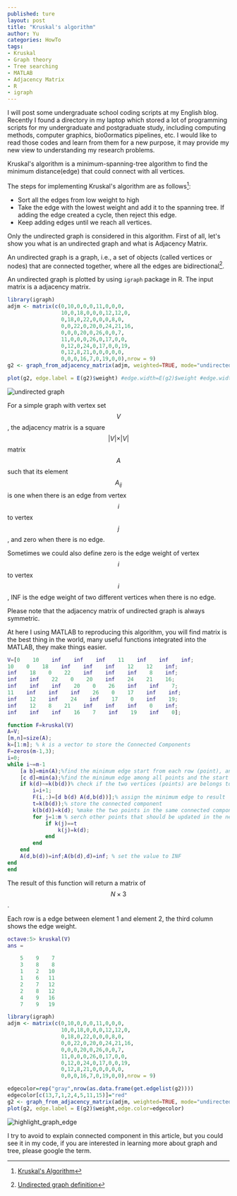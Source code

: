 ```yaml
---
published: ture
layout: post
title: "Kruskal's algorithm"
author: Yu
categories: HowTo
tags:
- Kruskal
- Graph theory
- Tree searching
- MATLAB
- Adjacency Matrix
- R
- igraph
---
```


I will post some undergraduate school coding scripts at my English blog.
Recently I found a directory in my laptop which stored a lot of programming scripts for my undergraduate and postgraduate study, including computing methods, computer graphics, bio0ormatics pipelines, etc.
I would like to read those codes and learn from them for a new purpose, it may provide my new view to understanding my research problems.

Kruskal's algorithm is a minimum-spanning-tree algorithm to find the minimum distance(edge) that could connect with all vertices.

The steps for implementing Kruskal's algorithm are as follows[^1]:

- Sort all the edges from low weight to high
- Take the edge with the lowest weight and add it to the spanning tree. If adding the edge created a cycle, then reject this edge.
- Keep adding edges until we reach all vertices.

Only the undirected graph is considered in this algorithm. First of all, let's show you what is an undirected graph and what is Adjacency Matrix.

An undirected graph is a graph, i.e., a set of objects (called vertices or nodes) that are connected together, where all the edges are bidirectional[^2].

An undirected graph is plotted by using `igraph` package in R. The input matrix is a adjacency matrix.

```r
library(igraph)
adjm <- matrix(c(0,10,0,0,0,11,0,0,0,
                 10,0,18,0,0,0,12,12,0,
                 0,18,0,22,0,0,0,8,0,
                 0,0,22,0,20,0,24,21,16,
                 0,0,0,20,0,26,0,0,7,
                 11,0,0,0,26,0,17,0,0,
                 0,12,0,24,0,17,0,0,19,
                 0,12,8,21,0,0,0,0,0,
                 0,0,0,16,7,0,19,0,0),nrow = 9)
g2 <- graph_from_adjacency_matrix(adjm, weighted=TRUE, mode="undirected")

plot(g2, edge.label = E(g2)$weight) #edge.width=E(g2)$weight #edge.width=edge.betweenness(g2)
```

![undirected graph](https://i.imgur.com/eEWRfOI.png)


For a simple graph with vertex set $$V$$, the adjacency matrix is a square $$\vert V \vert \times \vert V \vert$$ matrix $$A$$ such that its element $$A_{ij}$$ is one when there is an edge from vertex $$i$$ to vertex $$j$$, and zero when there is no edge. 

Sometimes we could also define zero is the edge weight of vertex $$i$$ to vertex $$i$$, INF is the edge weight of two different vertices when there is no edge.

Please note that the adjacency matrix of undirected graph is always symmetric.

At here I using MATLAB to reproducing this algorithm, you will find matrix is the best thing in the world, many useful functions integrated into the MATLAB, they make things easier. 


```matlab
V=[0    10    inf    inf    inf    11    inf    inf    inf;
10    0    18    inf    inf    inf    12    12    inf;
inf    18    0    22    inf    inf    inf    8    inf;
inf    inf    22    0    20    inf    24    21    16;
inf    inf    inf    20    0    26    inf    inf    7;
11    inf    inf    inf    26    0    17    inf    inf;
inf    12    inf    24    inf    17    0    inf    19;
inf    12    8    21    inf    inf    inf    0    inf;
inf    inf    inf    16    7    inf    19    inf    0];

function F=kruskal(V)
A=V;
[m,n]=size(A);
k=[1:m]; % k is a vector to store the Connected Components
F=zeros(m-1,3);
i=0;
while i~=m-1
    [a b]=min(A);%find the minimum edge start from each row (point), and the end point index
    [c d]=min(a);%find the minimum edge among all points and the start point index
    if k(d)~=k(b(d))% check if the two vertices (points) are belongs to the same connected component, to avoid ring
        i=i+1;
        F(i,:)=[d b(d) A(d,b(d))];% assign the minimum edge to result
        t=k(b(d));% store the connected component
        k(b(d))=k(d); %make the two points in the same connected component
        for j=1:m % serch other points that should be updated in the new connected component
            if k(j)==t
                k(j)=k(d);
            end
        end
    end
    A(d,b(d))=inf;A(b(d),d)=inf; % set the value to INF
end
end
```

The result of this function will return a matrix of $$N \times 3$$.

Each row is a edge between element 1 and element 2, the third column shows the edge weight.

```matlab
octave:5> kruskal(V)
ans =

    5    9    7
    3    8    8
    1    2   10
    1    6   11
    2    7   12
    2    8   12
    4    9   16
    7    9   19
```




```r
library(igraph)
adjm <- matrix(c(0,10,0,0,0,11,0,0,0,
                 10,0,18,0,0,0,12,12,0,
                 0,18,0,22,0,0,0,8,0,
                 0,0,22,0,20,0,24,21,16,
                 0,0,0,20,0,26,0,0,7,
                 11,0,0,0,26,0,17,0,0,
                 0,12,0,24,0,17,0,0,19,
                 0,12,8,21,0,0,0,0,0,
                 0,0,0,16,7,0,19,0,0),nrow = 9)

edgecolor=rep("gray",nrow(as.data.frame(get.edgelist(g2))))
edgecolor[c(13,7,1,2,4,5,11,15)]="red"
g2 <- graph_from_adjacency_matrix(adjm, weighted=TRUE, mode="undirected")
plot(g2, edge.label = E(g2)$weight,edge.color=edgecolor)

```

![highlight_graph_edge](https://i.imgur.com/WO6OKmv.png)


I try to avoid to explain connected component in this article, but you could see it in my code, if you are interested in learning more about graph and tree, please google the term.

[^1]: [Kruskal's Algorithm](https://www.programiz.com/dsa/kruskal-algorithm)
[^2]: [Undirected graph definition](https://mathinsight.org/definition/undirected_graph)

